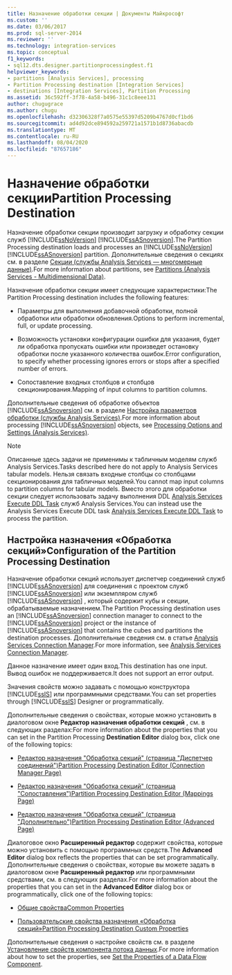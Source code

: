 ```yaml
---
title: Назначение обработки секции | Документы Майкрософт
ms.custom: ''
ms.date: 03/06/2017
ms.prod: sql-server-2014
ms.reviewer: ''
ms.technology: integration-services
ms.topic: conceptual
f1_keywords:
- sql12.dts.designer.partitionprocessingdest.f1
helpviewer_keywords:
- partitions [Analysis Services], processing
- Partition Processing destination [Integration Services]
- destinations [Integration Services], Partition Processing
ms.assetid: 36c592ff-3f78-4a58-b496-31c1c8eee131
author: chugugrace
ms.author: chugu
ms.openlocfilehash: d32306328f7a0575e55397d5209b4767d0cf1bd6
ms.sourcegitcommit: ad4d92dce894592a259721a1571b1d8736abacdb
ms.translationtype: MT
ms.contentlocale: ru-RU
ms.lasthandoff: 08/04/2020
ms.locfileid: "87657186"
---
```

# <a name="partition-processing-destination"></a><span data-ttu-id="9599f-102">Назначение обработки секции</span><span class="sxs-lookup"><span data-stu-id="9599f-102">Partition Processing Destination</span></span>
  <span data-ttu-id="9599f-103">Назначение обработки секции производит загрузку и обработку секции служб [!INCLUDE[ssNoVersion](../../includes/ssnoversion-md.md)] [!INCLUDE[ssASnoversion](../../includes/ssasnoversion-md.md)].</span><span class="sxs-lookup"><span data-stu-id="9599f-103">The Partition Processing destination loads and processes an [!INCLUDE[ssNoVersion](../../includes/ssnoversion-md.md)] [!INCLUDE[ssASnoversion](../../includes/ssasnoversion-md.md)] partition.</span></span> <span data-ttu-id="9599f-104">Дополнительные сведения о секциях см. в разделе [Секции (службы Analysis Services — многомерные данные)](https://docs.microsoft.com/analysis-services/multidimensional-models-olap-logical-cube-objects/partitions-analysis-services-multidimensional-data).</span><span class="sxs-lookup"><span data-stu-id="9599f-104">For more information about partitions, see [Partitions &#40;Analysis Services - Multidimensional Data&#41;](https://docs.microsoft.com/analysis-services/multidimensional-models-olap-logical-cube-objects/partitions-analysis-services-multidimensional-data).</span></span>  
  
 <span data-ttu-id="9599f-105">Назначение обработки секции имеет следующие характеристики:</span><span class="sxs-lookup"><span data-stu-id="9599f-105">The Partition Processing destination includes the following features:</span></span>  
  
-   <span data-ttu-id="9599f-106">Параметры для выполнения добавочной обработки, полной обработки или обработки обновления.</span><span class="sxs-lookup"><span data-stu-id="9599f-106">Options to perform incremental, full, or update processing.</span></span>  
  
-   <span data-ttu-id="9599f-107">Возможность установки конфигурации ошибки для указания, будет ли обработка пропускать ошибки или произведет остановку обработки после указанного количества ошибок.</span><span class="sxs-lookup"><span data-stu-id="9599f-107">Error configuration, to specify whether processing ignores errors or stops after a specified number of errors.</span></span>  
  
-   <span data-ttu-id="9599f-108">Сопоставление входных столбцов и столбцов секционирования.</span><span class="sxs-lookup"><span data-stu-id="9599f-108">Mapping of input columns to partition columns.</span></span>  
  
 <span data-ttu-id="9599f-109">Дополнительные сведения об обработке объектов [!INCLUDE[ssASnoversion](../../includes/ssasnoversion-md.md)] см. в разделе [Настройка параметров обработки (службы Analysis Services)](https://docs.microsoft.com/analysis-services/multidimensional-models/processing-options-and-settings-analysis-services).</span><span class="sxs-lookup"><span data-stu-id="9599f-109">For more information about processing [!INCLUDE[ssASnoversion](../../includes/ssasnoversion-md.md)] objects, see [Processing Options and Settings &#40;Analysis Services&#41;](https://docs.microsoft.com/analysis-services/multidimensional-models/processing-options-and-settings-analysis-services).</span></span>  
  
> [!NOTE]  
>  <span data-ttu-id="9599f-110">Описанные здесь задачи не применимы к табличным моделям служб Analysis Services.</span><span class="sxs-lookup"><span data-stu-id="9599f-110">Tasks described here do not apply to Analysis Services tabular models.</span></span>  <span data-ttu-id="9599f-111">Нельзя связать входные столбцы со столбцами секционирования для табличных моделей.</span><span class="sxs-lookup"><span data-stu-id="9599f-111">You cannot map input columns to partition columns for tabular models.</span></span> <span data-ttu-id="9599f-112">Вместо этого для обработки секции следует использовать задачу выполнения DDL [Analysis Services Execute DDL Task](../control-flow/analysis-services-execute-ddl-task.md) служб Analysis Services.</span><span class="sxs-lookup"><span data-stu-id="9599f-112">You can instead use the Analysis Services Execute DDL task [Analysis Services Execute DDL Task](../control-flow/analysis-services-execute-ddl-task.md) to process the partition.</span></span>  
  
## <a name="configuration-of-the-partition-processing-destination"></a><span data-ttu-id="9599f-113">Настройка назначения «Обработка секций»</span><span class="sxs-lookup"><span data-stu-id="9599f-113">Configuration of the Partition Processing Destination</span></span>  
 <span data-ttu-id="9599f-114">Назначение обработки секций использует диспетчер соединений служб [!INCLUDE[ssASnoversion](../../includes/ssasnoversion-md.md)] для соединения с проектом служб [!INCLUDE[ssASnoversion](../../includes/ssasnoversion-md.md)] или экземпляром служб [!INCLUDE[ssASnoversion](../../includes/ssasnoversion-md.md)] , который содержит кубы и секции, обрабатываемые назначением.</span><span class="sxs-lookup"><span data-stu-id="9599f-114">The Partition Processing destination uses an [!INCLUDE[ssASnoversion](../../includes/ssasnoversion-md.md)] connection manager to connect to the [!INCLUDE[ssASnoversion](../../includes/ssasnoversion-md.md)] project or the instance of [!INCLUDE[ssASnoversion](../../includes/ssasnoversion-md.md)] that contains the cubes and partitions the destination processes.</span></span> <span data-ttu-id="9599f-115">Дополнительные сведения см. в статье [Analysis Services Connection Manager](../connection-manager/analysis-services-connection-manager.md).</span><span class="sxs-lookup"><span data-stu-id="9599f-115">For more information, see [Analysis Services Connection Manager](../connection-manager/analysis-services-connection-manager.md).</span></span>  
  
 <span data-ttu-id="9599f-116">Данное назначение имеет один вход.</span><span class="sxs-lookup"><span data-stu-id="9599f-116">This destination has one input.</span></span> <span data-ttu-id="9599f-117">Вывод ошибок не поддерживается.</span><span class="sxs-lookup"><span data-stu-id="9599f-117">It does not support an error output.</span></span>  
  
 <span data-ttu-id="9599f-118">Значения свойств можно задавать с помощью конструктора [!INCLUDE[ssIS](../../includes/ssis-md.md)] или программными средствами.</span><span class="sxs-lookup"><span data-stu-id="9599f-118">You can set properties through [!INCLUDE[ssIS](../../includes/ssis-md.md)] Designer or programmatically.</span></span>  
  
 <span data-ttu-id="9599f-119">Дополнительные сведения о свойствах, которые можно установить в диалоговом окне **Редактор назначения обработки секций** , см. в следующих разделах:</span><span class="sxs-lookup"><span data-stu-id="9599f-119">For more information about the properties that you can set in the Partition Processing **Destination Editor** dialog box, click one of the following topics:</span></span>  
  
-   [<span data-ttu-id="9599f-120">Редактор назначения "Обработка секций" (страница "Диспетчер соединений")</span><span class="sxs-lookup"><span data-stu-id="9599f-120">Partition Processing Destination Editor &#40;Connection Manager Page&#41;</span></span>](../partition-processing-destination-editor-connection-manager-page.md)  
  
-   [<span data-ttu-id="9599f-121">Редактор назначения "Обработка секций" (страница "Сопоставления")</span><span class="sxs-lookup"><span data-stu-id="9599f-121">Partition Processing Destination Editor &#40;Mappings Page&#41;</span></span>](../partition-processing-destination-editor-mappings-page.md)  
  
-   [<span data-ttu-id="9599f-122">Редактор назначения "Обработка секций" (страница "Дополнительно")</span><span class="sxs-lookup"><span data-stu-id="9599f-122">Partition Processing Destination Editor &#40;Advanced Page&#41;</span></span>](../partition-processing-destination-editor-advanced-page.md)  
  
 <span data-ttu-id="9599f-123">Диалоговое окно **Расширенный редактор** содержит свойства, которые можно установить с помощью программных средств.</span><span class="sxs-lookup"><span data-stu-id="9599f-123">The **Advanced Editor** dialog box reflects the properties that can be set programmatically.</span></span> <span data-ttu-id="9599f-124">Дополнительные сведения о свойствах, которые вы можете задать в диалоговом окне **Расширенный редактор** или программными средствами, см. в следующих разделах.</span><span class="sxs-lookup"><span data-stu-id="9599f-124">For more information about the properties that you can set in the **Advanced Editor** dialog box or programmatically, click one of the following topics:</span></span>  
  
-   [<span data-ttu-id="9599f-125">Общие свойства</span><span class="sxs-lookup"><span data-stu-id="9599f-125">Common Properties</span></span>](../common-properties.md)  
  
-   [<span data-ttu-id="9599f-126">Пользовательские свойства назначения «Обработка секций»</span><span class="sxs-lookup"><span data-stu-id="9599f-126">Partition Processing Destination Custom Properties</span></span>](partition-processing-destination-custom-properties.md)  
  
 <span data-ttu-id="9599f-127">Дополнительные сведения о настройке свойств см. в разделе [Установление свойств компонента потока данных](set-the-properties-of-a-data-flow-component.md).</span><span class="sxs-lookup"><span data-stu-id="9599f-127">For more information about how to set the properties, see [Set the Properties of a Data Flow Component](set-the-properties-of-a-data-flow-component.md).</span></span>  
  
  
